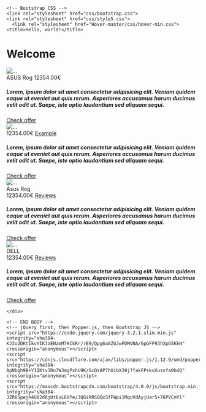 <!doctype html>
<html lang="en">
  <head>
    <!-- Required meta tags -->
    <meta charset="utf-8">
    <meta name="viewport" content="width=device-width, initial-scale=1, shrink-to-fit=no">

    <!-- Bootstrap CSS -->
    <link rel="stylesheet" href="css/bootstrap.css">
    <link rel="stylesheet" href="css/style5.css">
      <link rel="stylesheet" href="Hover-master/css/hover-min.css">
    <title>Hello, world!</title>
      
  </head>
  <body>
      
<h1>Welcome</h1>
     <main>
    <div class="container-fluid bg-trasparent my-4 p-3" style="position: relative;">
        <div class="row row-cols-1 row-cols-xs-2 row-cols-sm-2 row-cols-lg-4 g-3">
            <div class="col">
                <div class="card h-100 shadow-sm"> <img src="https://www.freepnglogos.com/uploads/notebook-png/download-laptop-notebook-png-image-png-image-pngimg-2.png" class="card-img-top" alt="...">
                    <div class="card-body">
                        <div class="clearfix mb-3"> <span class="float-start badge rounded-pill bg-primary">ASUS Rog</span> <span class="float-end price-hp">12354.00€</span> </div>
                        <h5 class="card-title">Lorem, ipsum dolor sit amet consectetur adipisicing elit. Veniam quidem eaque ut eveniet aut quis rerum. Asperiores accusamus harum ducimus velit odit ut. Saepe, iste optio laudantium sed aliquam sequi.</h5>
                        <div class="text-center my-4"> <a href="#" class="btn btn-warning">Check offer</a> </div>
                    </div>
                </div>
            </div>
            <div class="col">
                <div class="card h-100 shadow-sm"> <img src="https://www.freepnglogos.com/uploads/notebook-png/notebook-laptop-png-images-you-can-download-mashtrelo-14.png" class="card-img-top" alt="...">
                    <div class="card-body">
                        <div class="clearfix mb-3"> <span class="float-start badge rounded-pill bg-success">12354.00€</span> <span class="float-end"><a href="#">Example</a></span> </div>
                        <h5 class="card-title">Lorem, ipsum dolor sit amet consectetur adipisicing elit. Veniam quidem eaque ut eveniet aut quis rerum. Asperiores accusamus harum ducimus velit odit ut. Saepe, iste optio laudantium sed aliquam sequi.</h5>
                        <div class="d-grid gap-2 my-4"> <a href="#" class="btn btn-warning">Check offer</a> </div>
                    </div>
                </div>
            </div>
            <div class="col">
                <div class="card h-100 shadow-sm"> <img src="https://www.freepnglogos.com/uploads/notebook-png/download-laptop-notebook-png-image-png-image-pngimg-2.png" class="card-img-top" alt="...">
                    <div class="label-top shadow-sm">Asus Rog</div>
                    <div class="card-body">
                        <div class="clearfix mb-3"> <span class="float-start badge rounded-pill bg-success">12354.00€</span> <span class="float-end"><a href="#" class="small text-muted">Reviews</a></span> </div>
                        <h5 class="card-title">Lorem, ipsum dolor sit amet consectetur adipisicing elit. Veniam quidem eaque ut eveniet aut quis rerum. Asperiores accusamus harum ducimus velit odit ut. Saepe, iste optio laudantium sed aliquam sequi.</h5>
                        <div class="text-center my-4"> <a href="#" class="btn btn-warning">Check offer</a> </div>
                        <div class="clearfix mb-1"> <span class="float-start"><i class="far fa-question-circle"></i></span> <span class="float-end"><i class="fas fa-plus"></i></span> </div>
                    </div>
                </div>
            </div>
            <div class="col">
                <div class="card h-100 shadow-sm"> <img src="https://www.freepnglogos.com/uploads/notebook-png/notebook-laptop-png-images-you-can-download-mashtrelo-14.png" class="card-img-top" alt="...">
                    <div class="label-top shadow-sm">DELL</div>
                    <div class="card-body">
                        <div class="clearfix mb-3"> <span class="float-start price-hp">12354.00€</span> <span class="float-end"><a class="text-muted small" href="#">Reviews</a></span> </div>
                        <h5 class="card-title">Lorem, ipsum dolor sit amet consectetur adipisicing elit. Veniam quidem eaque ut eveniet aut quis rerum. Asperiores accusamus harum ducimus velit odit ut. Saepe, iste optio laudantium sed aliquam sequi.</h5>
                        <div class="text-center my-4"> <a href="#" class="btn btn-warning">Check offer</a> </div>
                        <div class="clearfix mb-1"> <span class="float-start"><i class="far fa-question-circle"></i></span> <span class="float-end"><i class="fas fa-plus"></i></span> </div>
                    </div>
                </div>
            </div>
        </div>
    
    </div>
         
</main>

      
      
    <!-- END BODY -->
    <!-- jQuery first, then Popper.js, then Bootstrap JS -->
    <script src="https://code.jquery.com/jquery-3.2.1.slim.min.js" integrity="sha384-KJ3o2DKtIkvYIK3UENzmM7KCkRr/rE9/Qpg6aAZGJwFDMVNA/GpGFF93hXpG5KkN" crossorigin="anonymous"></script>
    <script src="https://cdnjs.cloudflare.com/ajax/libs/popper.js/1.12.9/umd/popper.min.js" integrity="sha384-ApNbgh9B+Y1QKtv3Rn7W3mgPxhU9K/ScQsAP7hUibX39j7fakFPskvXusvfa0b4Q" crossorigin="anonymous"></script>
    <script src="https://maxcdn.bootstrapcdn.com/bootstrap/4.0.0/js/bootstrap.min.js" integrity="sha384-JZR6Spejh4U02d8jOt6vLEHfe/JQGiRRSQQxSfFWpi1MquVdAyjUar5+76PVCmYl" crossorigin="anonymous"></script>
     
  </body>
</html>
